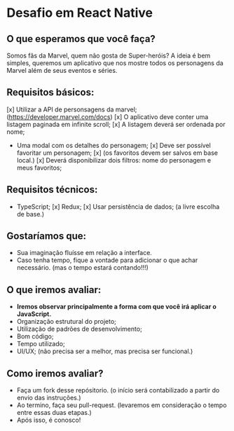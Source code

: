 # Desafio em React Native

## O que esperamos que você faça?
Somos fãs da Marvel, quem não gosta de Super-heróis?
A ideia é bem simples, queremos um aplicativo que nos mostre todos os personagens da Marvel além de seus eventos e séries.

## Requisitos básicos:
[x] Utilizar a API de personsagens da marvel; (https://developer.marvel.com/docs)
[x] O aplicativo deve conter uma listagem paginada em infinite scroll;
[x] A listagem deverá ser ordenada por nome;
- Uma modal com os detalhes do personagem;
[x] Deve ser possível favoritar um personagem; [x] (os favoritos devem ser salvos em base local.)
[x] Deverá disponibilizar dois filtros: nome do personagem e meus favoritos;

## Requisitos técnicos:
- TypeScript;
[x] Redux;
[x] Usar persistência de dados; (a livre escolha de base.)

## Gostaríamos que:
- Sua imaginação fluísse em relação a interface.
- Caso tenha tempo, fique a vontade para adicionar o que achar necessário. (mas o tempo estará contando!!!)

## O que iremos avaliar:
- **Iremos observar principalmente a forma com que você irá aplicar o JavaScript.**
- Organização estrutural do projeto;
- Utilização de padrões de desenvolvimento;
- Bom código;
- Tempo utilizado;
- UI/UX; (não precisa ser a melhor, mas precisa ser funcional.)

## Como iremos avaliar?
- Faça um fork desse repósitorio. (o início será contabilizado a partir do envio das instruções.)
- Ao termino, faça seu pull-request. (levaremos em consideração o tempo entre essas duas etapas.)
- Após isso, é conosco!
